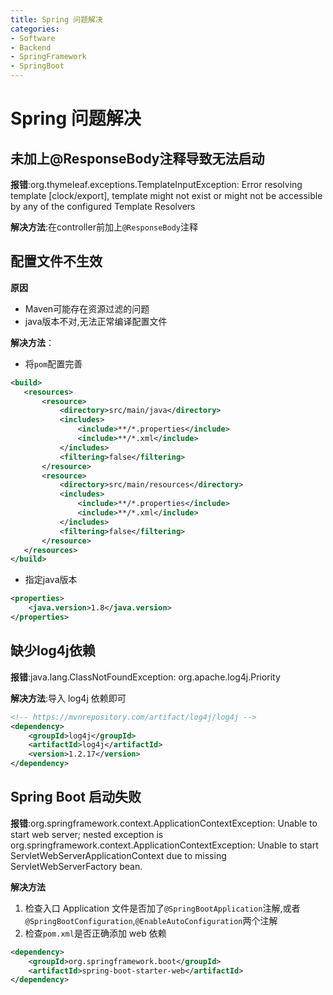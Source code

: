 ```yaml
---
title: Spring 问题解决
categories:
- Software
- Backend
- SpringFramework
- SpringBoot
---
```

# Spring 问题解决

## 未加上@ResponseBody注释导致无法启动

**报错**:org.thymeleaf.exceptions.TemplateInputException: Error resolving template [clock/export], template might not exist or might not be accessible by any of the configured Template Resolvers

**解决方法**:在controller前加上`@ResponseBody`注释

## 配置文件不生效

**原因**

- Maven可能存在资源过滤的问题
- java版本不对,无法正常编译配置文件

**解决方法**：

- 将`pom`配置完善

```xml
<build>
   <resources>
       <resource>
           <directory>src/main/java</directory>
           <includes>
               <include>**/*.properties</include>
               <include>**/*.xml</include>
           </includes>
           <filtering>false</filtering>
       </resource>
       <resource>
           <directory>src/main/resources</directory>
           <includes>
               <include>**/*.properties</include>
               <include>**/*.xml</include>
           </includes>
           <filtering>false</filtering>
       </resource>
   </resources>
</build>
```

- 指定java版本

```xml
<properties>
    <java.version>1.8</java.version>
</properties>
```

## 缺少log4j依赖

**报错**:java.lang.ClassNotFoundException: org.apache.log4j.Priority

**解决方法**:导入 log4j 依赖即可

```xml
<!-- https://mvnrepository.com/artifact/log4j/log4j -->
<dependency>
    <groupId>log4j</groupId>
    <artifactId>log4j</artifactId>
    <version>1.2.17</version>
</dependency>
```

## Spring Boot 启动失败

**报错**:org.springframework.context.ApplicationContextException: Unable to start web server; nested exception is org.springframework.context.ApplicationContextException: Unable to start ServletWebServerApplicationContext due to missing ServletWebServerFactory bean.

**解决方法**

1. 检查入口 Application 文件是否加了`@SpringBootApplication`注解,或者`@SpringBootConfiguration`,`@EnableAutoConfiguration`两个注解
2. 检查`pom.xml`是否正确添加 web 依赖

```xml
<dependency>
    <groupId>org.springframework.boot</groupId>
    <artifactId>spring-boot-starter-web</artifactId>
</dependency>
```